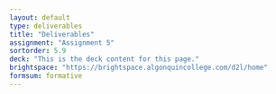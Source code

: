 ```yaml
---
layout: default
type: deliverables
title: "Deliverables"
assignment: "Assignment 5"
sortorder: 5.9
deck: "This is the deck content for this page."
brightspace: "https://brightspace.algonquincollege.com/d2l/home"
formsum: formative
---
```

